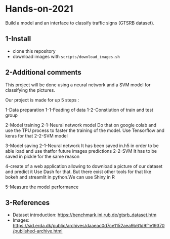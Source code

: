 # Hands-on-2021

Build a model and an interface to classify traffic signs (GTSRB dataset).

## 1-Install

* clone this repository 
* download images with `scripts/download_images.sh`

## 2-Additional comments

This project will be done using a neural network and a SVM model for classifying the pictures.

Our project is made for up 5 steps :

1-Data preparation
  1-1-Feading of data
  1-2-Constiution of train and test group

2-Model training
    2-1-Neural network model
Do that on google colab and use the TPU process to faster the training of the model. 
Use Tensorflow and keras for that
    2-2-SVM model

3-Model saving
    2-1-Neural network 
 It has been saved in.h5 in order to be able load and use thatfor future images predictions
    2-2-SVM
It has to be saved in pickle for the same reason

4-create of a web application allowing to download a picture of our dataset and predict it
Use Dash for that. But there exist other tools for that like bokeh and streamlit in python.We can use Shiny in R

5-Measure the model performance
 
## 3-References

* Dataset introduction: https://benchmark.ini.rub.de/gtsrb_dataset.htm
* Images: https://sid.erda.dk/public/archives/daaeac0d7ce1152aea9b61d9f1e19370/published-archive.html